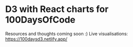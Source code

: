 # D3 with React charts for 100DaysOfCode 
Resources and thoughts coming soon :) 
Live visualisations: https://100daysd3.netlify.app/
